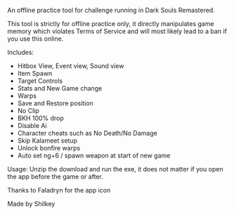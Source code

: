 An offline practice tool for challenge running in Dark Souls Remastered.

This tool is strictly for offline practice only, it directly manipulates game memory which violates Terms of Service and will most likely lead to a ban if you use this online.

Includes:
* Hitbox View, Event view, Sound view
* Item Spawn
* Target Controls
* Stats and New Game change
* Warps
* Save and Restore position
* No Clip
* BKH 100% drop
* Disable Ai
* Character cheats such as No Death/No Damage
* Skip Kalameet setup
* Unlock bonfire warps
* Auto set ng+6 / spawn weapon at start of new game

Usage:
Unzip the download and run the exe, it does not matter if you open the app before the game or after.

Thanks to Faladryn for the app icon

Made by Shilkey
